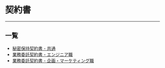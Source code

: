 # 契約書

---

## 一覧
- [秘密保持契約書 - 共通](https://github.com/supota/company/raw/master/nondisclosure-agreement.pdf)
- [業務委託契約書 - エンジニア職]()
- [業務委託契約書 - 企画・マーケティング職]()
